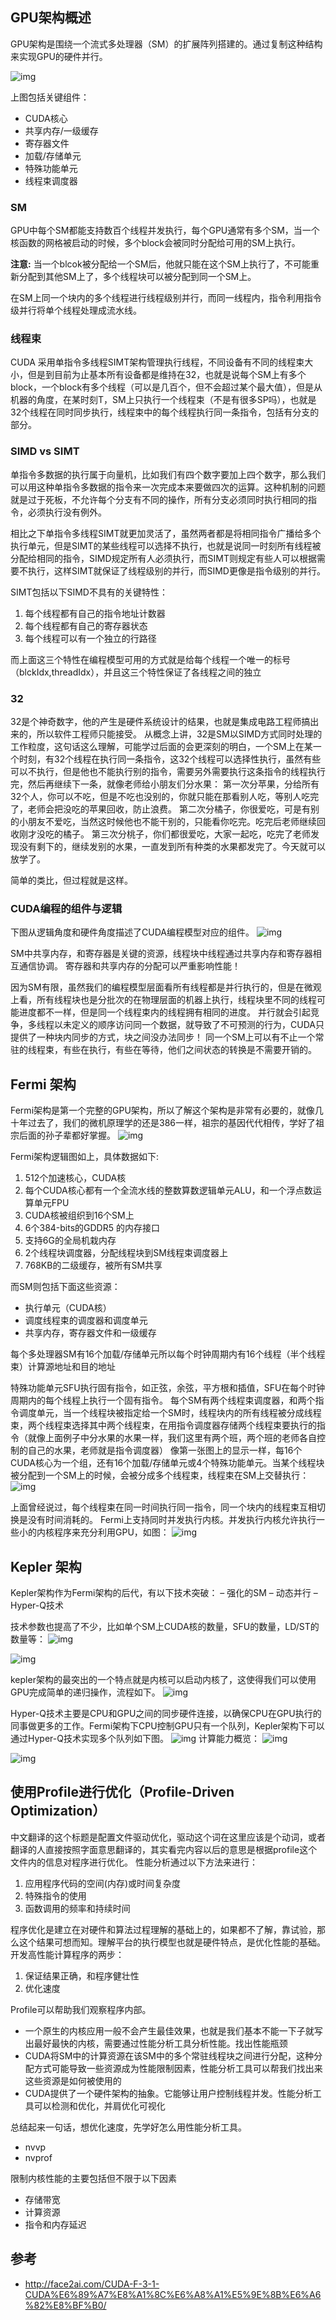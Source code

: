 ## GPU架构概述

GPU架构是围绕一个流式多处理器（SM）的扩展阵列搭建的。通过复制这种结构来实现GPU的硬件并行。

![img](https://tony4ai-1251394096.cos.ap-hongkong.myqcloud.com/blog_images/CUDA-F-3-1-CUDA%E6%89%A7%E8%A1%8C%E6%A8%A1%E5%9E%8B%E6%A6%82%E8%BF%B0/fermi_sm.png)

上图包括关键组件：

- CUDA核心
- 共享内存/一级缓存
- 寄存器文件
- 加载/存储单元
- 特殊功能单元
- 线程束调度器

### SM

GPU中每个SM都能支持数百个线程并发执行，每个GPU通常有多个SM，当一个核函数的网格被启动的时候，多个block会被同时分配给可用的SM上执行。

**注意:** 当一个blcok被分配给一个SM后，他就只能在这个SM上执行了，不可能重新分配到其他SM上了，多个线程块可以被分配到同一个SM上。

在SM上同一个块内的多个线程进行线程级别并行，而同一线程内，指令利用指令级并行将单个线程处理成流水线。

### 线程束

CUDA 采用单指令多线程SIMT架构管理执行线程，不同设备有不同的线程束大小，但是到目前为止基本所有设备都是维持在32，也就是说每个SM上有多个block，一个block有多个线程（可以是几百个，但不会超过某个最大值），但是从机器的角度，在某时刻T，SM上只执行一个线程束（不是有很多SP吗），也就是32个线程在同时同步执行，线程束中的每个线程执行同一条指令，包括有分支的部分。

### SIMD vs SIMT

单指令多数据的执行属于向量机，比如我们有四个数字要加上四个数字，那么我们可以用这种单指令多数据的指令来一次完成本来要做四次的运算。这种机制的问题就是过于死板，不允许每个分支有不同的操作，所有分支必须同时执行相同的指令，必须执行没有例外。

相比之下单指令多线程SIMT就更加灵活了，虽然两者都是将相同指令广播给多个执行单元，但是SIMT的某些线程可以选择不执行，也就是说同一时刻所有线程被分配给相同的指令，SIMD规定所有人必须执行，而SIMT则规定有些人可以根据需要不执行，这样SIMT就保证了线程级别的并行，而SIMD更像是指令级别的并行。

SIMT包括以下SIMD不具有的关键特性：

1. 每个线程都有自己的指令地址计数器
2. 每个线程都有自己的寄存器状态
3. 每个线程可以有一个独立的行路径

而上面这三个特性在编程模型可用的方式就是给每个线程一个唯一的标号（blckIdx,threadIdx），并且这三个特性保证了各线程之间的独立

### 32

32是个神奇数字，他的产生是硬件系统设计的结果，也就是集成电路工程师搞出来的，所以软件工程师只能接受。
从概念上讲，32是SM以SIMD方式同时处理的工作粒度，这句话这么理解，可能学过后面的会更深刻的明白，一个SM上在某一个时刻，有32个线程在执行同一条指令，这32个线程可以选择性执行，虽然有些可以不执行，但是他也不能执行别的指令，需要另外需要执行这条指令的线程执行完，然后再继续下一条，就像老师给小朋友们分水果：
第一次分苹果，分给所有32个人，你可以不吃，但是不吃也没别的，你就只能在那看别人吃，等别人吃完了，老师会把没吃的苹果回收，防止浪费。
第二次分橘子，你很爱吃，可是有别的小朋友不爱吃，当然这时候他也不能干别的，只能看你吃完。吃完后老师继续回收刚才没吃的橘子。
第三次分桃子，你们都很爱吃，大家一起吃，吃完了老师发现没有剩下的，继续发别的水果，一直发到所有种类的水果都发完了。今天就可以放学了。

简单的类比，但过程就是这样。

### CUDA编程的组件与逻辑

下图从逻辑角度和硬件角度描述了CUDA编程模型对应的组件。
![img](https://tony4ai-1251394096.cos.ap-hongkong.myqcloud.com/blog_images/CUDA-F-3-1-CUDA%E6%89%A7%E8%A1%8C%E6%A8%A1%E5%9E%8B%E6%A6%82%E8%BF%B0/3_2.png)

SM中共享内存，和寄存器是关键的资源，线程块中线程通过共享内存和寄存器相互通信协调。
寄存器和共享内存的分配可以严重影响性能！

因为SM有限，虽然我们的编程模型层面看所有线程都是并行执行的，但是在微观上看，所有线程块也是分批次的在物理层面的机器上执行，线程块里不同的线程可能进度都不一样，但是同一个线程束内的线程拥有相同的进度。
并行就会引起竞争，多线程以未定义的顺序访问同一个数据，就导致了不可预测的行为，CUDA只提供了一种块内同步的方式，块之间没办法同步！
同一个SM上可以有不止一个常驻的线程束，有些在执行，有些在等待，他们之间状态的转换是不需要开销的。

## Fermi 架构

Fermi架构是第一个完整的GPU架构，所以了解这个架构是非常有必要的，就像几十年过去了，我们的微机原理学的还是386一样，祖宗的基因代代相传，学好了祖宗后面的孙子辈都好掌握。
![img](https://tony4ai-1251394096.cos.ap-hongkong.myqcloud.com/blog_images/CUDA-F-3-1-CUDA%E6%89%A7%E8%A1%8C%E6%A8%A1%E5%9E%8B%E6%A6%82%E8%BF%B0/fermi.png)

Fermi架构逻辑图如上，具体数据如下:

1. 512个加速核心，CUDA核
2. 每个CUDA核心都有一个全流水线的整数算数逻辑单元ALU，和一个浮点数运算单元FPU
3. CUDA核被组织到16个SM上
4. 6个384-bits的GDDR5 的内存接口
5. 支持6G的全局机栽内存
6. 2个线程块调度器，分配线程块到SM线程束调度器上
7. 768KB的二级缓存，被所有SM共享



而SM则包括下面这些资源：

- 执行单元（CUDA核）
- 调度线程束的调度器和调度单元
- 共享内存，寄存器文件和一级缓存



每个多处理器SM有16个加载/存储单元所以每个时钟周期内有16个线程（半个线程束）计算源地址和目的地址

特殊功能单元SFU执行固有指令，如正弦，余弦，平方根和插值，SFU在每个时钟周期内的每个线程上执行一个固有指令。
每个SM有两个线程束调度器，和两个指令调度单元，当一个线程块被指定给一个SM时，线程块内的所有线程被分成线程束，两个线程束选择其中两个线程束，在用指令调度器存储两个线程束要执行的指令（就像上面例子中分水果的水果一样，我们这里有两个班，两个班的老师各自控制的自己的水果，老师就是指令调度器）
像第一张图上的显示一样，每16个CUDA核心为一个组，还有16个加载/存储单元或4个特殊功能单元。当某个线程块被分配到一个SM上的时候，会被分成多个线程束，线程束在SM上交替执行：
![img](https://tony4ai-1251394096.cos.ap-hongkong.myqcloud.com/blog_images/CUDA-F-3-1-CUDA%E6%89%A7%E8%A1%8C%E6%A8%A1%E5%9E%8B%E6%A6%82%E8%BF%B0/3_4.png)



上面曾经说过，每个线程束在同一时间执行同一指令，同一个块内的线程束互相切换是没有时间消耗的。
Fermi上支持同时并发执行内核。并发执行内核允许执行一些小的内核程序来充分利用GPU，如图：
![img](https://tony4ai-1251394096.cos.ap-hongkong.myqcloud.com/blog_images/CUDA-F-3-1-CUDA%E6%89%A7%E8%A1%8C%E6%A8%A1%E5%9E%8B%E6%A6%82%E8%BF%B0/3_5.png)

## Kepler 架构

Kepler架构作为Fermi架构的后代，有以下技术突破：
– 强化的SM
– 动态并行
– Hyper-Q技术

技术参数也提高了不少，比如单个SM上CUDA核的数量，SFU的数量，LD/ST的数量等：
![img](https://tony4ai-1251394096.cos.ap-hongkong.myqcloud.com/blog_images/CUDA-F-3-1-CUDA%E6%89%A7%E8%A1%8C%E6%A8%A1%E5%9E%8B%E6%A6%82%E8%BF%B0/kepler.png)

![img](https://tony4ai-1251394096.cos.ap-hongkong.myqcloud.com/blog_images/CUDA-F-3-1-CUDA%E6%89%A7%E8%A1%8C%E6%A8%A1%E5%9E%8B%E6%A6%82%E8%BF%B0/kepler_2.png)

kepler架构的最突出的一个特点就是内核可以启动内核了，这使得我们可以使用GPU完成简单的递归操作，流程如下。
![img](https://tony4ai-1251394096.cos.ap-hongkong.myqcloud.com/blog_images/CUDA-F-3-1-CUDA%E6%89%A7%E8%A1%8C%E6%A8%A1%E5%9E%8B%E6%A6%82%E8%BF%B0/3_8.png)

Hyper-Q技术主要是CPU和GPU之间的同步硬件连接，以确保CPU在GPU执行的同事做更多的工作。Fermi架构下CPU控制GPU只有一个队列，Kepler架构下可以通过Hyper-Q技术实现多个队列如下图。
![img](https://tony4ai-1251394096.cos.ap-hongkong.myqcloud.com/blog_images/CUDA-F-3-1-CUDA%E6%89%A7%E8%A1%8C%E6%A8%A1%E5%9E%8B%E6%A6%82%E8%BF%B0/3_9.png)
计算能力概览：
![img](https://tony4ai-1251394096.cos.ap-hongkong.myqcloud.com/blog_images/CUDA-F-3-1-CUDA%E6%89%A7%E8%A1%8C%E6%A8%A1%E5%9E%8B%E6%A6%82%E8%BF%B0/3_10.png)

![img](https://tony4ai-1251394096.cos.ap-hongkong.myqcloud.com/blog_images/CUDA-F-3-1-CUDA%E6%89%A7%E8%A1%8C%E6%A8%A1%E5%9E%8B%E6%A6%82%E8%BF%B0/3_11.png)

## 使用Profile进行优化（Profile-Driven Optimization）

中文翻译的这个标题是配置文件驱动优化，驱动这个词在这里应该是个动词，或者翻译的人直接按照字面意思翻译的，其实看完内容以后的意思是根据profile这个文件内的信息对程序进行优化。
性能分析通过以下方法来进行：

1. 应用程序代码的空间(内存)或时间复杂度
2. 特殊指令的使用
3. 函数调用的频率和持续时间

程序优化是建立在对硬件和算法过程理解的基础上的，如果都不了解，靠试验，那么这个结果可想而知。理解平台的执行模型也就是硬件特点，是优化性能的基础。
开发高性能计算程序的两步：

1. 保证结果正确，和程序健壮性
2. 优化速度

Profile可以帮助我们观察程序内部。

- 一个原生的内核应用一般不会产生最佳效果，也就是我们基本不能一下子就写出最好最快的内核，需要通过性能分析工具分析性能。找出性能瓶颈
- CUDA将SM中的计算资源在该SM中的多个常驻线程块之间进行分配，这种分配方式可能导致一些资源成为性能限制因素，性能分析工具可以帮我们找出来这些资源是如何被使用的
- CUDA提供了一个硬件架构的抽象。它能够让用户控制线程并发。性能分析工具可以检测和优化，并肩优化可视化

总结起来一句话，想优化速度，先学好怎么用性能分析工具。

- nvvp
- nvprof

限制内核性能的主要包括但不限于以下因素

- 存储带宽
- 计算资源
- 指令和内存延迟

## 参考

- http://face2ai.com/CUDA-F-3-1-CUDA%E6%89%A7%E8%A1%8C%E6%A8%A1%E5%9E%8B%E6%A6%82%E8%BF%B0/